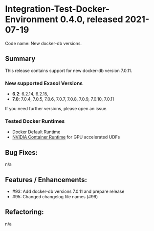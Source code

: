 # Integration-Test-Docker-Environment 0.4.0, released 2021-07-19

Code name: New docker-db versions.

## Summary

This release contains support for new docker-db version 7.0.11. 

### New supported Exasol Versions

* **6.2**: 6.2.14, 6.2.15,
* **7.0**: 7.0.4, 7.0.5, 7.0.6, 7.0.7, 7.0.8, 7.0.9, 7.0.10, 7.0.11

If you need further versions, please open an issue.

### Tested Docker Runtimes

- Docker Default Runtime
- [NVIDIA Container Runtime](https://github.com/NVIDIA/nvidia-container-runtime) for GPU accelerated UDFs

## Bug Fixes:
n/a

## Features / Enhancements:
    
   - #93: Add docker-db versions 7.0.11 and prepare release
   - #95: Changed changelog file names (#96)
## Refactoring:
n/a  

